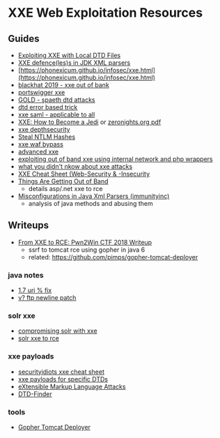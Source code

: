 # XXE Web Exploitation Resources

## Guides

* [Exploiting XXE with Local DTD Files](https://mohemiv.com/all/exploiting-xxe-with-local-dtd-files/)
* [XXE defence(les)s in JDK XML parsers](https://www.blackhat.com/docs/us-15/materials/us-15-Wang-FileCry-The-New-Age-Of-XXE-java-wp.pdf)
* [https://phonexicum.github.io/infosec/xxe.html](https://phonexicum.github.io/infosec/xxe.html)
* [blackhat 2019 - xxe out of bank](https://www.slideshare.net/qqlan/bh-ready-v4)
* [portswigger xxe](https://portswigger.net/web-security/xxe)
* [GOLD - spaeth dtd attacks](https://www.nds.ruhr-uni-bochum.de/media/nds/arbeiten/2015/11/04/spaeth-dtd_attacks.pdf)
* [dtd error based trick](https://mohemiv.com/all/exploiting-xxe-with-local-dtd-files/)
* [xxe saml - applicable to all](https://web-in-security.blogspot.com/2014/11/detecting-and-exploiting-xxe-in-saml.html)
* [XXE: How to Become a Jedi](https://www.slideshare.net/ssuserf09cba/xxe-how-to-become-a-jedi) or [zeronights.org pdf](https://2017.zeronights.org/wp-content/uploads/materials/ZN17_yarbabin_XXE_Jedi_Babin.pdf)
* [xxe depthsecurity](https://depthsecurity.com/blog/exploitation-xml-external-entity-xxe-injection)
* [Steal NTLM Hashes](https://techblog.mediaservice.net/2018/02/from-xml-external-entity-to-ntlm-domain-hashes/)
* [xxe waf bypass](https://lab.wallarm.com/xxe-that-can-bypass-waf-protection-98f679452ce0)
* [advanced xxe](https://gosecure.github.io/presentations/2019-06-19-hack_in_paris/HIP2019-Advanced_XXE_Exploitation.pdf)
* [exploiting out of band xxe using internal network and php wrappers](https://mahmoudsec.blogspot.com/2019/08/exploiting-out-of-band-xxe-using.html)
* [what you didn't nkow about xxe attacks](https://www.youtube.com/watch?v=eHSNT8vWLfc)
* [XXE Cheat Sheet (Web-Security & -Insecurity](https://web-in-security.blogspot.com/2016/03/xxe-cheat-sheet.html)
* [Things Are Getting Out of Band](https://blog.zsec.uk/out-of-band-xxe-2/)
    - details asp/.net xxe to rce
* [Misconfigurations in Java Xml Parsers (immunityinc)](https://immunityservices.blogspot.com/2021/02/misconfigurations-in-java-xml-parsers.html)
    - analysis of java methods and abusing them

## Writeups
* [From XXE to RCE: Pwn2Win CTF 2018 Writeup](https://bookgin.tw/2018/12/04/from-xxe-to-rce-pwn2win-ctf-2018-writeup/)
    - ssrf to tomcat rce using gopher in java 6
    - related: https://github.com/pimps/gopher-tomcat-deployer

### java notes

* [1.7 uri % fix](http://lab.onsec.ru/2014/06/xxe-oob-exploitation-at-java-17.html)
* [v? ftp newline patch](https://blog.tint0.com/2019/03/a-saga-of-code-executions-on-zimbra.html)

### solr xxe

* [compromising solr with xxe](https://www.agarri.fr/blog/archives/2013/11/27/compromising_an_unreachable_solr_server_with_cve-2013-6397/index.html)
* [solr xxe to rce](https://packetstormsecurity.com/files/144678/Apache-Solr-7.0.1-XXE-Injection-Code-Execution.html)

### xxe payloads
* [securityidiots xxe cheat sheet](https://securityidiots.com/Web-Pentest/XXE/XXE-Cheat-Sheet-by-SecurityIdiots.html)
* [xxe payloads for specific DTDs](https://github.com/GoSecure/dtd-finder/blob/698fd678f26395e1c7c097525f7182aecad0cd5f/list/xxe_payloads.md)
* [eXtensible Markup Language Attacks](http://raviramesh.info/xml-attacks.html)
* [DTD-Finder](https://github.com/GoSecure/dtd-finder)

### tools
* [Gopher Tomcat Deployer](https://github.com/pimps/gopher-tomcat-deployer)